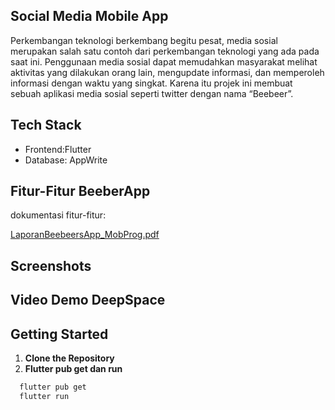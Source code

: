 ## Social Media Mobile App
Perkembangan teknologi berkembang begitu pesat, media sosial merupakan salah satu contoh dari perkembangan teknologi yang ada pada saat ini. Penggunaan media sosial dapat memudahkan masyarakat melihat aktivitas yang dilakukan orang lain, mengupdate informasi, dan memperoleh informasi dengan waktu yang singkat. Karena itu projek ini membuat sebuah aplikasi media sosial seperti twitter dengan nama “Beebeer”.

## Tech Stack
- Frontend:Flutter
- Database: AppWrite

## Fitur-Fitur BeeberApp
dokumentasi fitur-fitur:


[LaporanBeebeersApp_MobProg.pdf](https://github.com/fennyjong/beebeer_app2/files/13331273/LaporanBeebeersApp_MobProg.pdf)


## Screenshots


## Video Demo DeepSpace


## Getting Started
1. **Clone the Repository**
2. **Flutter pub get dan run**
```bash
  flutter pub get
  flutter run
```
